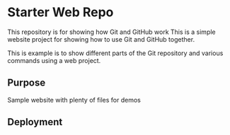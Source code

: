# Starter Web Repo

This repository is for showing how Git and GitHub work
This is a simple website project for showing how to use Git and
GitHub together.



This is example is to show different parts of the Git repository
and various commands using a web project.


## Purpose

Sample website with plenty of files for demos

## Deployment
